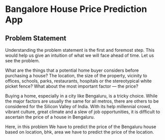 # Bangalore House Price Prediction App
## Problem Statement
Understanding the problem statement is the first and foremost step. This would help us give an intuition of what we will face ahead of time. Let us see the problem.

What are the things that a potential home buyer considers before purchasing a house? The location, the size of the property, vicinity to offices, schools, parks, restaurants, hospitals or the stereotypical white picket fence? What about the most important factor — the price?

Buying a home, especially in a city like Bengaluru, is a tricky choice. While the major factors are usually the same for all metros, there are others to be considered for the Silicon Valley of India. With its help millennial crowd, vibrant culture, great climate and a slew of job opportunities, it is difficult to ascertain the price of a house in Bengaluru.

Here, in this problem We have to predict the price of the Bengaluru house based on location, bhk, area we have to predict the price of the location.

